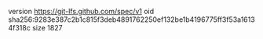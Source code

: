 version https://git-lfs.github.com/spec/v1
oid sha256:9283e387c2b1c815f3deb4891762250ef132be1b4196775ff3f53a16134f318c
size 1827
